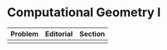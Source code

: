 # Computational Geometry I

| Problem | Editorial | Section |
| ------- | --------- | ------- |
|  |  |  |
